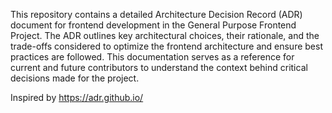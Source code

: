 This repository contains a detailed Architecture Decision Record (ADR) document for frontend development in the General Purpose Frontend Project. The ADR outlines key architectural choices, their rationale, and the trade-offs considered to optimize the frontend architecture and ensure best practices are followed. This documentation serves as a reference for current and future contributors to understand the context behind critical decisions made for the project.


Inspired by https://adr.github.io/
